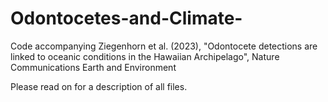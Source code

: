 # Odontocetes-and-Climate-
Code accompanying Ziegenhorn et al. (2023), "Odontocete detections are linked to oceanic conditions in the Hawaiian Archipelago", Nature Communications Earth and Environment

Please read on for a description of all files. 





